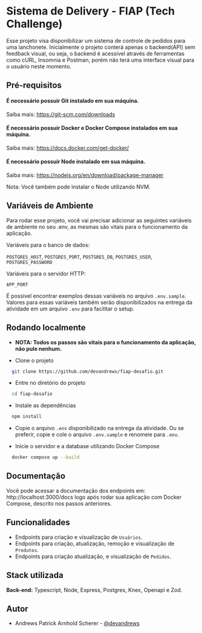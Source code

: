# Sistema de Delivery - FIAP (Tech Challenge)

Esse projeto visa disponibilizar um sistema de controle de pedidos para uma lanchonete. Inicialmente o projeto conterá apenas o backend(API) sem feedback visual, ou seja, o backend é acessível através de ferramentas como cURL, Insomnia e Postman, porém não terá uma interface visual para o usuário neste momento.

## Pré-requisitos

#### É necessário possuir Git instalado em sua máquina.

Saiba mais: https://git-scm.com/downloads

#### É necessário possuir Docker e Docker Compose instalados em sua máquina.

Saiba mais: https://docs.docker.com/get-docker/

#### É necessário possuir Node instalado em sua máquina.

Saiba mais: https://nodejs.org/en/download/package-manager

Nota: Você também pode instalar o Node utilizando NVM.

## Variáveis de Ambiente

Para rodar esse projeto, você vai precisar adicionar as seguintes variáveis de ambiente no seu .env, as mesmas são vitais para o funcionamento da aplicação.

Variáveis para o banco de dados:

`POSTGRES_HOST`, `POSTGRES_PORT`, `POSTGRES_DB`, `POSTGRES_USER`, `POSTGRES_PASSWORD`

Variáveis para o servidor HTTP:

`APP_PORT`

É possível encontrar exemplos dessas variáveis no arquivo `.env.sample`. Valores para essas variáveis também serão disponibilizados na entrega da atividade em um arquivo `.env` para facilitar o setup.

## Rodando localmente

- **NOTA: Todos os passos são vitais para o funcionamento da aplicação, não pule nenhum.**

- Clone o projeto

```bash
  git clone https://github.com/devandrews/fiap-desafio.git
```

- Entre no diretório do projeto

```bash
  cd fiap-desafio
```

- Instale as dependências

```bash
  npm install
```

- Copie o arquivo `.env` disponibilizado na entrega da atividade. Ou se preferir, copie e cole o arquivo `.env.sample` e renomeie para `.env`.

- Inicie o servidor e a database utilizando Docker Compose

```bash
  docker compose up --build
```

## Documentação

Você pode acessar a documentação dos endpoints em: http://localhost:3000/docs logo após rodar sua aplicação com Docker Compose, descrito nos passos anteriores.

## Funcionalidades

- Endpoints para criação e visualização de `Usuários`.
- Endpoints para criação, atualização, remoção e visualização de `Produtos`.
- Endpoints para criação atualização, e visualização de `Pedidos`.

## Stack utilizada

**Back-end:** Typescript, Node, Express, Postgres, Knex, Openapi e Zod.

## Autor

- Andrews Patrick Arnhold Scherer - [@devandrews](https://www.github.com/devandrews)
